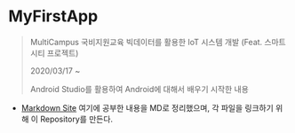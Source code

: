 # MyFirstApp

> MultiCampus 국비지원교육 빅데이터를 활용한 IoT 시스템 개발 (Feat. 스마트시티 프로젝트)
>
> 2020/03/17 ~
>
> Android Studio를 활용하여 Android에 대해서 배우기 시작한 내용

* [Markdown Site](https://github.com/TunaHG/TIL/tree/master/Android) 여기에 공부한 내용을 MD로 정리했으며, 각 파일을 링크하기 위해 이 Repository를 만든다.
